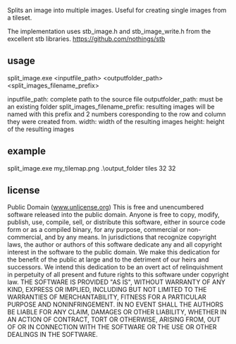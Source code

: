 Splits an image into multiple images. Useful for creating single images from a tileset.

The implementation uses stb_image.h and stb_image_write.h from the excellent stb libraries. https://github.com/nothings/stb

usage
-----
split_image.exe <inputfile_path> <outputfolder_path> <split_images_filename_prefix> <width> <height>

inputfile_path: complete path to the source file
outputfolder_path: must be an existing folder
split_images_filename_prefix: resulting images will be named with this prefix and 2 numbers coresponding to the row and column they were created from.
width: width of the resulting images
height: height of the resulting images

example
-------
split_image.exe my_tilemap.png .\output_folder tiles 32 32


license
-------
Public Domain (www.unlicense.org)
This is free and unencumbered software released into the public domain.
Anyone is free to copy, modify, publish, use, compile, sell, or distribute this
software, either in source code form or as a compiled binary, for any purpose,
commercial or non-commercial, and by any means.
In jurisdictions that recognize copyright laws, the author or authors of this
software dedicate any and all copyright interest in the software to the public
domain. We make this dedication for the benefit of the public at large and to
the detriment of our heirs and successors. We intend this dedication to be an
overt act of relinquishment in perpetuity of all present and future rights to
this software under copyright law.
THE SOFTWARE IS PROVIDED "AS IS", WITHOUT WARRANTY OF ANY KIND, EXPRESS OR
IMPLIED, INCLUDING BUT NOT LIMITED TO THE WARRANTIES OF MERCHANTABILITY,
FITNESS FOR A PARTICULAR PURPOSE AND NONINFRINGEMENT. IN NO EVENT SHALL THE
AUTHORS BE LIABLE FOR ANY CLAIM, DAMAGES OR OTHER LIABILITY, WHETHER IN AN
ACTION OF CONTRACT, TORT OR OTHERWISE, ARISING FROM, OUT OF OR IN CONNECTION
WITH THE SOFTWARE OR THE USE OR OTHER DEALINGS IN THE SOFTWARE.